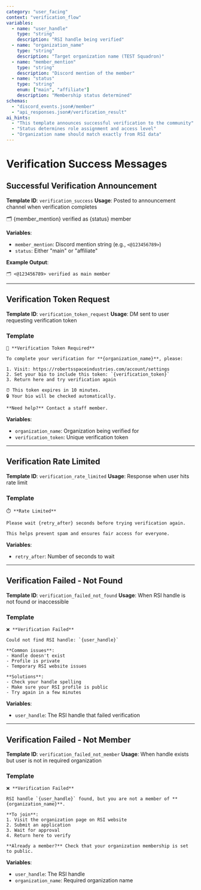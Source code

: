 ```yaml
---
category: "user_facing"
context: "verification_flow"
variables:
  - name: "user_handle"
    type: "string"
    description: "RSI handle being verified"
  - name: "organization_name"
    type: "string"
    description: "Target organization name (TEST Squadron)"
  - name: "member_mention"
    type: "string"
    description: "Discord mention of the member"
  - name: "status"
    type: "string"
    enum: ["main", "affiliate"]
    description: "Membership status determined"
schemas:
  - "discord_events.json#/member"
  - "api_responses.json#/verification_result"
ai_hints:
  - "This template announces successful verification to the community"
  - "Status determines role assignment and access level"
  - "Organization name should match exactly from RSI data"
---
```


# Verification Success Messages

## Successful Verification Announcement

**Template ID**: `verification_success`
**Usage**: Posted to announcement channel when verification completes

🗂️ {member_mention} verified as {status} member

**Variables**:
- `member_mention`: Discord mention string (e.g., `<@123456789>`)
- `status`: Either "main" or "affiliate" 

**Example Output**:
```
🗂️ <@123456789> verified as main member
```

---

## Verification Token Request

**Template ID**: `verification_token_request`
**Usage**: DM sent to user requesting verification token

### Template
```
🔐 **Verification Token Required**

To complete your verification for **{organization_name}**, please:

1. Visit: https://robertsspaceindustries.com/account/settings
2. Set your bio to include this token: `{verification_token}`
3. Return here and try verification again

⏰ This token expires in 10 minutes.
🔒 Your bio will be checked automatically.

**Need help?** Contact a staff member.
```

**Variables**:
- `organization_name`: Organization being verified for
- `verification_token`: Unique verification token

---

## Verification Rate Limited

**Template ID**: `verification_rate_limited`
**Usage**: Response when user hits rate limit

### Template
```
⏱️ **Rate Limited**

Please wait {retry_after} seconds before trying verification again.

This helps prevent spam and ensures fair access for everyone.
```

**Variables**:
- `retry_after`: Number of seconds to wait

---

## Verification Failed - Not Found

**Template ID**: `verification_failed_not_found`
**Usage**: When RSI handle is not found or inaccessible

### Template
```
❌ **Verification Failed**

Could not find RSI handle: `{user_handle}`

**Common issues**:
- Handle doesn't exist
- Profile is private
- Temporary RSI website issues

**Solutions**:
- Check your handle spelling
- Make sure your RSI profile is public
- Try again in a few minutes
```

**Variables**:
- `user_handle`: The RSI handle that failed verification

---

## Verification Failed - Not Member

**Template ID**: `verification_failed_not_member`
**Usage**: When handle exists but user is not in required organization

### Template
```
❌ **Verification Failed**

RSI handle `{user_handle}` found, but you are not a member of **{organization_name}**.

**To join**:
1. Visit the organization page on RSI website
2. Submit an application
3. Wait for approval
4. Return here to verify

**Already a member?** Check that your organization membership is set to public.
```

**Variables**:
- `user_handle`: The RSI handle
- `organization_name`: Required organization name
